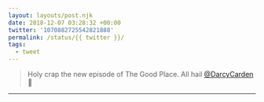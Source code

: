 ```yaml
---
layout: layouts/post.njk
date: 2018-12-07 03:28:32 +00:00
twitter: '1070882725542821888'
permalink: /status/{{ twitter }}/
tags: 
  - tweet
---
```


> Holy crap the new episode of The Good Place. All hail [@DarcyCarden](https://twitter.com/DarcyCarden) 🙌

---
